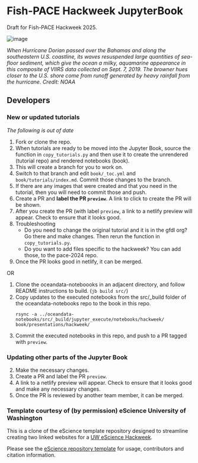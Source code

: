 # Fish-PACE Hackweek JupyterBook

Draft for Fish-PACE Hackweek 2025.

![image](https://raw.githubusercontent.com/eeholmes/fish-pace-2025/refs/heads/main/%7B%7B%20cookiecutter.repo_directory%20%7D%7D/assets/images/ocean-color-2019.png?token=GHSAT0AAAAAACRUN67V22D7NCF5LAPT5SVMZ23JFXQ)

*When Hurricane Dorian passed over the Bahamas and along the southeastern U.S. coastline, its waves resuspended large quantities of sea-floor sediment, which give the ocean a milky, aquamarine appearance in this composite of VIIRS data collected on Sept. 7, 2019. The browner hues closer to the U.S. shore come from runoff generated by heavy rainfall from the hurricane. Credit: NOAA*


## Developers

### New or updated tutorials

*The following is out of date*

1. Fork or clone the repo.
1. When tutorials are ready to be moved into the Jupyter Book, source the function in `copy_tutorials.py` and then use it to create the unrendered (tutorial repo) and rendered notebooks (book).
2. This will create a branch for you to work on.
3. Switch to that branch and edit `book/_toc.yml` and `book/tutorials/index.md`. Commit those changes to the branch.
4. If there are any images that were created and that you need in the tutorial, then you will need to commit those and push.
5. Create a PR and **label the PR `preview`**. A link to click to create the PR will be shown.
6. After you create the PR (with label `preview`, a link to a netlify preview will appear. Check to ensure that it looks good.
7. Troubleshooting
    * Do you need to change the original tutorial and it is in the gfdl org? Go there and make changes. Then rerun the function in `copy_tutorials.py`.
    * Do you want to add files specific to the hackweek? You can add those, to the pace-2024 repo.
9. Once the PR looks good in netlify, it can be merged.

OR

1. Clone the oceandata-noteboooks in an adjacent directory, and follow README instructions to build. (`jb build src/`)
2. Copy updates to the executed notebooks from the src/_build folder of the oceandata-notebooks repo to the book in this repo.
   ```
   rsync -a ../oceandata-notebooks/src/_build/jupyter_execute/notebooks/hackweek/ book/presentations/hackweek/
   ```
3. Commit the executed notebooks in this repo, and push to a PR tagged with `preview`.

### Updating other parts of the Jupyter Book

2. Make the necessary changes.
3. Create a PR and label the PR `preview`.
4. A link to a netlify preview will appear. Check to ensure that it looks good and make any necessary changes.
5. Once the PR is reviewed by another team member, it can be merged.

### Template courtesy of (by permission) eScience University of Washington

This is a clone of the eScience template repository designed to streamline creating two linked websites for a [UW eScience Hackweek](https://uwhackweek.github.io/hackweeks-as-a-service/intro.html).

Please see the [eScience repository template](https://github.com/uwhackweek/jupyterbook-template) for usage, contributors and citation information.

